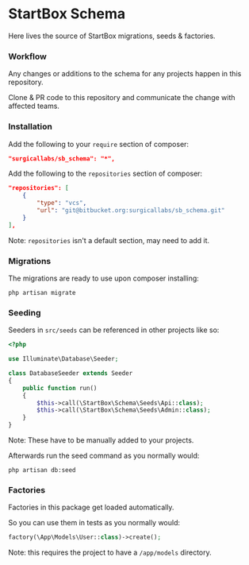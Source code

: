# StartBox Schema

Here lives the source of StartBox migrations, seeds & factories.

### Workflow

Any changes or additions to the schema for any projects happen in this repository.

Clone & PR code to this repository and communicate the change with affected teams.

### Installation

Add the following to your `require` section of composer:
```json
"surgicallabs/sb_schema": "*",
```

Add the following to the `repositories` section of composer:
```json
"repositories": [
    {
        "type": "vcs",
        "url": "git@bitbucket.org:surgicallabs/sb_schema.git"
    }
],
```
Note: `repositories` isn't a default section, may need to add it.

### Migrations

The migrations are ready to use upon composer installing:

```
php artisan migrate
```

### Seeding

Seeders in `src/seeds` can be referenced in other projects like so:

```php
<?php

use Illuminate\Database\Seeder;

class DatabaseSeeder extends Seeder
{
    public function run()
    {
        $this->call(\StartBox\Schema\Seeds\Api::class);
        $this->call(\StartBox\Schema\Seeds\Admin::class);
    }
}
```

Note: These have to be manually added to your projects.

Afterwards run the seed command as you normally would:

```
php artisan db:seed
```

### Factories

Factories in this package get loaded automatically.

So you can use them in tests as you normally would:

```php
factory(\App\Models\User::class)->create();
```

Note: this requires the project to have a `/app/models` directory.
